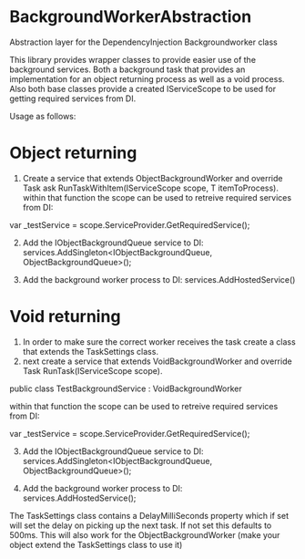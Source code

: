 # BackgroundWorkerAbstraction
Abstraction layer for the DependencyInjection Backgroundworker class

This library provides wrapper classes to provide easier use of the background services. 
Both a background task that provides an implementation for an object returning process as well as a void process.
Also both base classes provide a created IServiceScope to be used for getting required services from DI.


Usage as follows:

# Object returning

1. Create a service that extends ObjectBackgroundWorker and override Task ask RunTaskWithItem(IServiceScope scope, T itemToProcess).
within that function the scope can be used to retreive required services from DI:

var _testService = scope.ServiceProvider.GetRequiredService<ITestService>();
  
2. Add the IObjectBackgroundQueue service to DI:
services.AddSingleton<IObjectBackgroundQueue<TestClass>, ObjectBackgroundQueue<TestClass>>();

3. Add the background worker process to DI:
services.AddHostedService<TestBackgroundService>()
  
# Void returning
1. In order to make sure the correct worker receives the task create a class that extends the TaskSettings class. 
2. next create a service that extends VoidBackgroundWorker and override Task RunTask(IServiceScope scope).

public class TestBackgroundService : VoidBackgroundWorker<TestTaskDescriptor>
  
within that function the scope can be used to retreive required services from DI:

var _testService = scope.ServiceProvider.GetRequiredService<ITestService>();
  
3. Add the IObjectBackgroundQueue service to DI:
services.AddSingleton<IObjectBackgroundQueue<TestTaskDescriptor>, ObjectBackgroundQueue<TestTaskDescriptor>>();
  
4. Add the background worker process to DI:
services.AddHostedService<TestBackgroundService>();
  
The TaskSettings class contains a DelayMilliSeconds property which if set will set the delay on picking up the next task. If not set this defaults to 500ms.
This will also work for the ObjectBackgroundWorker (make your object extend the TaskSettings class to use it)
